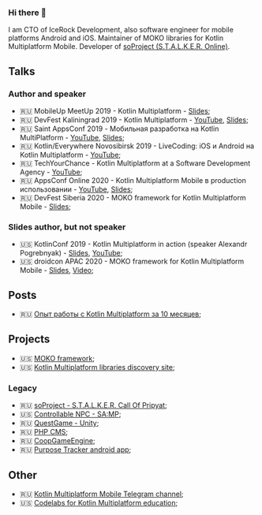 ### Hi there 👋
I am CTO of IceRock Development, also software engineer for mobile platforms Android and iOS. Maintainer of MOKO libraries for Kotlin Multiplatform Mobile.
Developer of [soProject (S.T.A.L.K.E.R. Online)](https://www.moddb.com/mods/stalker-online).

## Talks
### Author and speaker
- 🇷🇺 MobileUp MeetUp 2019 - Kotlin Multiplatform - [Slides](https://docs.google.com/presentation/d/1JfuFGKKDEJZBoebhBW0zVAUCB8k2etiXphKGCHUWZr4/edit?usp=sharing);
- 🇷🇺 DevFest Kaliningrad 2019 - Kotlin Multiplatform - [YouTube](https://www.youtube.com/watch?v=kLQOgl8cmUM), [Slides](https://docs.google.com/presentation/d/13W656DKrGgu25MihlxfBQeDOVl7Q85ZnK8jW40QXrF0/edit?usp=sharing);
- 🇷🇺 Saint AppsConf 2019 - Мобильная разработка на Kotlin MultiPlatform - [YouTube](https://www.youtube.com/watch?v=kO8RDq6OoV4), [Slides](https://drive.google.com/file/d/1QZKomzWLTbsk0IV30uyKdiSLB8Lxtb0Y/view);
- 🇷🇺 Kotlin/Everywhere Novosibirsk 2019 - LiveCoding: iOS и Android на Kotlin Multiplatform - [YouTube](https://www.youtube.com/watch?v=r07X_5ICDPk);
- 🇷🇺 TechYourChance - Kotlin Multiplatform at a Software Development Agency - [YouTube](https://www.youtube.com/watch?v=ScBZKFhFGqs);
- 🇷🇺 AppsConf Online 2020 - Kotlin Multiplatform Mobile в production использовании - [YouTube](https://www.youtube.com/watch?v=jJWDlsETb3A), [Slides](https://drive.google.com/file/d/1l8boJxJ1pcpIkywnPgL5q6SwCbAP3myr/view);
- 🇷🇺 DevFest Siberia 2020 - MOKO framework for Kotlin Multiplatform Mobile - [Slides](https://docs.google.com/presentation/d/1bT6bjnR3QqYD6krMLqPFGaMfdxTtVnBT5NF9eF64ZB0/edit?usp=sharing);

### Slides author, but not speaker
- 🇺🇸 KotlinConf 2019 - Kotlin Multiplatform in action (speaker Alexandr Pogrebnyak) - [Slides](https://docs.google.com/presentation/d/1loqL52pzxKEXG1NOs7hlHVwsznkgl-LQj-n9aOp3FMM/edit), [YouTube](https://www.youtube.com/watch?v=IKYsX6nBcsw);
- 🇺🇸 droidcon APAC 2020 - MOKO framework for Kotlin Multiplatform Mobile - [Slides](https://docs.google.com/presentation/d/1vcPdcXu1j9X2jxlgLNd9e3bgAxiXiqXClrOhMUlWceQ/edit?usp=sharing), [Video](https://www.droidcon.com/media-detail?video=491624102);

## Posts
- 🇷🇺 [Опыт работы с Kotlin Multiplatform за 10 месяцев](https://medium.com/icerock/%D0%BE%D0%BF%D1%8B%D1%82-%D1%80%D0%B0%D0%B1%D0%BE%D1%82%D1%8B-%D1%81-kotlin-multiplatform-%D0%B7%D0%B0-10-%D0%BC%D0%B5%D1%81%D1%8F%D1%86%D0%B5%D0%B2-435a7e08e52d);

## Projects
- 🇺🇸 [MOKO framework](https://moko.icerock.dev/);
- 🇺🇸 [Kotlin Multiplatform libraries discovery site](https://libs.kmp.icerock.dev/);

### Legacy
- 🇷🇺 [soProject - S.T.A.L.K.E.R. Call Of Pripyat](https://bitbucket.org/Aleksey009/soproject/);
- 🇺🇸 [Controllable NPC - SA:MP](https://bitbucket.org/Aleksey009/controllable-npc/);
- 🇷🇺 [QuestGame - Unity](https://bitbucket.org/Aleksey009/questgame/);
- 🇷🇺 [PHP CMS](https://bitbucket.org/Aleksey009/web-application/);
- 🇷🇺 [CoopGameEngine](https://bitbucket.org/Aleksey009/coopgameengine/);
- 🇷🇺 [Purpose Tracker android app](https://bitbucket.org/Aleksey009/purposetracker-android);

## Other
- 🇷🇺 [Kotlin Multiplatform Mobile Telegram channel](https://t.me/kotlinmpp);
- 🇺🇸 [Codelabs for Kotlin Multiplatform education](https://codelabs.kmp.icerock.dev/);

<!--
**Alex009/alex009** is a ✨ _special_ ✨ repository because its `README.md` (this file) appears on your GitHub profile.

Here are some ideas to get you started:

- 🔭 I’m currently working on ...
- 🌱 I’m currently learning ...
- 👯 I’m looking to collaborate on ...
- 🤔 I’m looking for help with ...
- 💬 Ask me about ...
- 📫 How to reach me: ...
- 😄 Pronouns: ...
- ⚡ Fun fact: ...
-->
